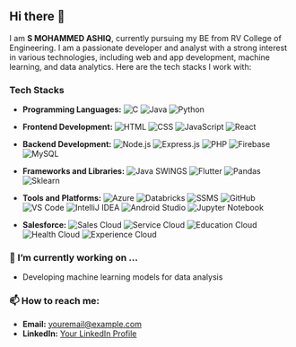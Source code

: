 ## Hi there 👋

I am **S MOHAMMED ASHIQ**, currently pursuing my BE from RV College of Engineering. I am a passionate developer and analyst with a strong interest in various technologies, including web and app development, machine learning, and data analytics. Here are the tech stacks I work with:

### Tech Stacks

- **Programming Languages:**
  ![C](https://img.shields.io/badge/C-A8B9CC?style=flat-square&logo=c&logoColor=white)
  ![Java](https://img.shields.io/badge/Java-007396?style=flat-square&logo=java&logoColor=white)
  ![Python](https://img.shields.io/badge/Python-3776AB?style=flat-square&logo=python&logoColor=white)

- **Frontend Development:**
  ![HTML](https://img.shields.io/badge/HTML5-E34F26?style=flat-square&logo=html5&logoColor=white)
  ![CSS](https://img.shields.io/badge/CSS3-1572B6?style=flat-square&logo=css3&logoColor=white)
  ![JavaScript](https://img.shields.io/badge/JavaScript-F7DF1E?style=flat-square&logo=javascript&logoColor=black)
  ![React](https://img.shields.io/badge/React-61DAFB?style=flat-square&logo=react&logoColor=black)

- **Backend Development:**
  ![Node.js](https://img.shields.io/badge/Node.js-339933?style=flat-square&logo=node-dot-js&logoColor=white)
  ![Express.js](https://img.shields.io/badge/Express.js-000000?style=flat-square&logo=express&logoColor=white)
  ![PHP](https://img.shields.io/badge/PHP-777BB4?style=flat-square&logo=php&logoColor=white)
  ![Firebase](https://img.shields.io/badge/Firebase-FFCA28?style=flat-square&logo=firebase&logoColor=black)
  ![MySQL](https://img.shields.io/badge/MySQL-4479A1?style=flat-square&logo=mysql&logoColor=white)

- **Frameworks and Libraries:**
  ![Java SWINGS](https://img.shields.io/badge/Java_Swings-007396?style=flat-square&logo=java&logoColor=white)
  ![Flutter](https://img.shields.io/badge/Flutter-02569B?style=flat-square&logo=flutter&logoColor=white)
  ![Pandas](https://img.shields.io/badge/Pandas-150458?style=flat-square&logo=pandas&logoColor=white)
  ![Sklearn](https://img.shields.io/badge/Sklearn-F7931E?style=flat-square&logo=scikit-learn&logoColor=white)

- **Tools and Platforms:**
  ![Azure](https://img.shields.io/badge/Microsoft_Azure-0078D4?style=flat-square&logo=microsoft-azure&logoColor=white)
  ![Databricks](https://img.shields.io/badge/Databricks-FF3621?style=flat-square&logo=databricks&logoColor=white)
  ![SSMS](https://img.shields.io/badge/SQL_Server_Management_Studio-CC2927?style=flat-square&logo=microsoft-sql-server&logoColor=white)
  ![GitHub](https://img.shields.io/badge/GitHub-181717?style=flat-square&logo=github&logoColor=white)
  ![VS Code](https://img.shields.io/badge/Visual_Studio_Code-0078D4?style=flat-square&logo=visual-studio-code&logoColor=white)
  ![IntelliJ IDEA](https://img.shields.io/badge/IntelliJ_IDEA-000000?style=flat-square&logo=intellij-idea&logoColor=white)
  ![Android Studio](https://img.shields.io/badge/Android_Studio-3DDC84?style=flat-square&logo=android-studio&logoColor=white)
  ![Jupyter Notebook](https://img.shields.io/badge/Jupyter_Notebook-F37626?style=flat-square&logo=jupyter&logoColor=white)

- **Salesforce:**
  ![Sales Cloud](https://img.shields.io/badge/Sales_Cloud-00A1E0?style=flat-square&logo=salesforce&logoColor=white)
  ![Service Cloud](https://img.shields.io/badge/Service_Cloud-00A1E0?style=flat-square&logo=salesforce&logoColor=white)
  ![Education Cloud](https://img.shields.io/badge/Education_Cloud-00A1E0?style=flat-square&logo=salesforce&logoColor=white)
  ![Health Cloud](https://img.shields.io/badge/Health_Cloud-00A1E0?style=flat-square&logo=salesforce&logoColor=white)
  ![Experience Cloud](https://img.shields.io/badge/Experience_Cloud-00A1E0?style=flat-square&logo=salesforce&logoColor=white)




### 🔭 I’m currently working on ...
- Developing machine learning models for data analysis

### 📫 How to reach me:
- **Email:** [youremail@example.com](mailto:youremail@example.com)
- **LinkedIn:** [Your LinkedIn Profile](https://www.linkedin.com/in/yourprofile)

